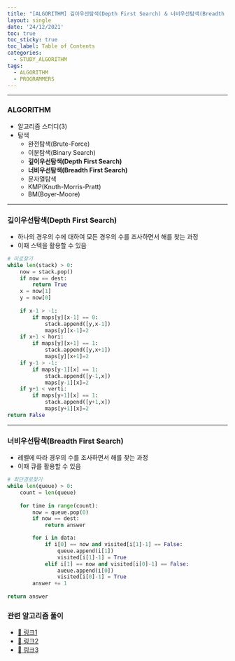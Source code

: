 ```yaml
---
title: "[ALGORITHM] 깊이우선탐색(Depth First Search) & 너비우선탐색(Breadth First Search)"
layout: single
date: '24/12/2021'
toc: true
toc_sticky: true
toc_label: Table of Contents
categories:
  - STUDY_ALGORITHM
tags:
  - ALGORITHM
  - PROGRAMMERS
---
```


---
### ALGORITHM
* 알고리즘 스터디(3)
* 탐색
    * 완전탐색(Brute-Force)
    * 이분탐색(Binary Search)
    * **깊이우선탐색(Depth First Search)**
    * **너비우선탐색(Breadth First Search)**
    * 문자열탐색
    * KMP(Knuth-Morris-Pratt)
    * BM(Boyer-Moore)

---

### 깊이우선탐색(Depth First Search)
* 하나의 경우의 수에 대하여 모든 경우의 수를 조사하면서 해를 찾는 과정
* 이때 스텍을 활용할 수 있음


```python
# 미로찾기
while len(stack) > 0:
    now = stack.pop()
    if now == dest:
        return True
    x = now[1]
    y = now[0]
    
    if x-1 > -1:
        if maps[y][x-1] == 0:
            stack.append([y,x-1])
            maps[y][x-1]=2
    if x+1 < hori:
        if maps[y][x+1] == 1:
            stack.append([y,x+1])
            maps[y][x+1]=2
    if y-1 > -1:
        if maps[y-1][x] == 1:
            stack.append([y-1,x])
            maps[y-1][x]=2
    if y+1 < verti:
        if maps[y+1][x] == 1:
            stack.append([y+1,x])
            maps[y+1][x]=2
return False
```

---

### 너비우선탐색(Breadth First Search)
* 레벨에 따라 경우의 수를 조사하면서 해를 찾는 과정
* 이때 큐를 활용할 수 있음


```python
# 최단경로찾기
while len(queue) > 0:
    count = len(queue)
    
    for time in range(count):
        now = queue.pop(0)
        if now == dest:
            return answer

        for i in data:
            if i[0] == now and visited[i[1]-1] == False:
                queue.append(i[1])
                visited[i[1]-1] = True
            elif i[1] == now and visited[i[0]-1] == False:
                aueue.append(i[0])
                visited[i[0]-1] = True
        answer += 1
        
return answer
```

### 관련 알고리즘 풀이
* [🔗 링크1](https://carl020958.github.io/boj/boj(2)/)
* [🔗 링크2](https://carl020958.github.io/boj/boj(3)/)
* [🔗 링크3]()